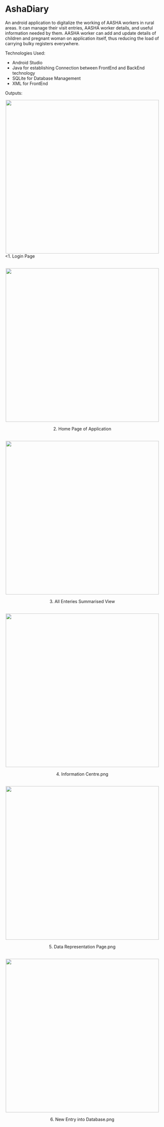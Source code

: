 # AshaDiary
An android application to digitalize the working of AASHA workers in rural areas. It can manage their visit entries, AASHA worker details, and useful information needed by them. AASHA worker can add and update details of children and pregnant woman on application itself, thus reducing the load of carrying bulky registers everywhere.

Technologies Used:
- Android Studio
- Java for establishing Connection between FrontEnd and BackEnd technology
- SQLite for Database Management
- XML for FrontEnd

Outputs:
<div align="center"><img height= 500 src="![Login Page](https://github.com/9889AdeebaRashid/Asha-Connect/assets/80636537/ddfbd956-b1c5-4aa3-b812-f1fac34d63dd)
"/></div>
<1. Login Page</p>
<br>
<div align="center"><img height= 500 src="Outputs/Home Page of Application.png"/></div>
<p align="center">2. Home Page of Application</p>
<br>
<div align="center"><img height= 500 src="Outputs/All Enteries Summarised View.png"/></div>
<p align="center">3. All Enteries Summarised View</p>
<br>
<div align="center"><img height= 500 src="Outputs/Information Centre.png"/></div>
<p align="center">4. Information Centre.png</p>
<br>
<div align="center"><img height= 500 src="Outputs/Data Representation Page.png"/></div>
<p align="center">5. Data Representation Page.png</p>
<br>
<div align="center"><img height= 500 src="Outputs/New Entry into Database.png"/></div>
<p align="center">6. New Entry into Database.png</p>
